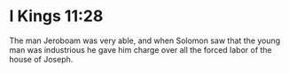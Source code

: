 # I Kings 11:28

The man Jeroboam was very able, and when Solomon saw that the young man was industrious he gave him charge over all the forced labor of the house of Joseph.
